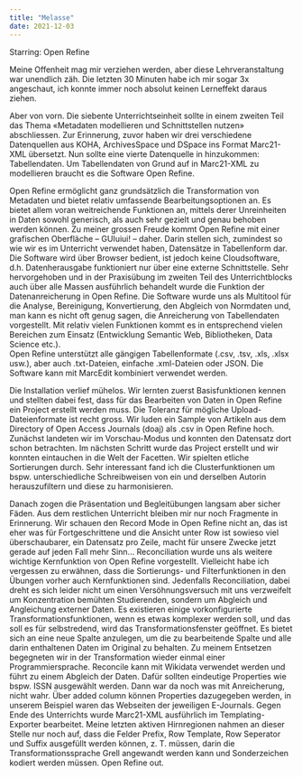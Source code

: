 ```yaml
---
title: "Melasse"
date: 2021-12-03
---
```


Starring: Open Refine

Meine Offenheit mag mir verziehen werden, aber diese Lehrveranstaltung war unendlich zäh. Die letzten 30 Minuten habe ich mir sogar 3x 
angeschaut, ich konnte immer noch absolut keinen Lerneffekt daraus ziehen. 

Aber von vorn. Die siebente Unterrichtseinheit sollte in einem zweiten Teil das Thema «Metadaten modellieren und Schnittstellen nutzen» 
abschliessen. Zur Erinnerung, zuvor haben wir drei verschiedene Datenquellen aus KOHA, ArchivesSpace und DSpace ins Format Marc21-XML 
übersetzt. Nun sollte eine vierte Datenquelle in hinzukommen: Tabellendaten. Um Tabellendaten von Grund auf in Marc21-XML zu modellieren 
braucht es die Software Open Refine. 

Open Refine ermöglicht ganz grundsätzlich die Transformation von Metadaten und bietet relativ umfassende Bearbeitungsoptionen an. Es bietet 
allem voran weitreichende Funktionen an, mittels derer Unreinheiten in Daten sowohl generisch, als auch sehr gezielt und genau behoben werden 
können. Zu meiner grossen Freude kommt Open Refine mit einer grafischen Oberfläche – GUIuiui! – daher. Darin stellen sich, zumindest so wie wir 
es im Unterricht verwendet haben, Datensätze in Tabellenform dar. Die Software wird über Browser bedient, ist jedoch keine Cloudsoftware, d.h. 
Datenherausgabe funktioniert nur über eine externe Schnittstelle.
Sehr hervorgehoben und in der Praxisübung im zweiten Teil des Unterrichtblocks auch über alle Massen ausführlich behandelt wurde die Funktion 
der Datenanreicherung in Open Refine. Die Software wurde uns als Multitool für die Analyse, Bereinigung, Konvertierung, den Abgleich von Normdaten 
und, man kann es nicht oft genug sagen, die Anreicherung von Tabellendaten vorgestellt. Mit relativ vielen Funktionen kommt es in entsprechend 
vielen Bereichen zum Einsatz (Entwicklung Semantic Web, Bibliotheken, Data Science etc.).  
Open Refine unterstützt alle gängigen Tabellenformate (.csv, .tsv, .xls, .xlsx usw.), aber auch .txt-Dateien, einfache .xml-Dateien oder JSON. 
Die Software kann mit MarcEdit kombiniert verwendet werden.

Die Installation verlief mühelos. Wir lernten zuerst Basisfunktionen kennen und stellten dabei fest, dass für das Bearbeiten von Daten in Open 
Refine ein Project erstellt werden muss. Die Toleranz für mögliche Upload-Dateienformate ist recht gross. 
Wir luden ein Sample von Artikeln aus dem Directory of Open Access Journals (doaj) als .csv in Open Refine hoch. Zunächst landeten wir im 
Vorschau-Modus und konnten den Datensatz dort schon betrachten. Im nächsten Schritt wurde das Project erstellt und wir konnten eintauchen in die 
Welt der Facetten. Wir spielten etliche Sortierungen durch. Sehr interessant fand ich die Clusterfunktionen um bspw. unterschiedliche Schreibweisen 
von ein und derselben Autorin herauszufiltern und diese zu harmonisieren. 

Danach zogen die Präsentation und Begleitübungen langsam aber sicher Fäden. Aus dem restlichen Unterricht bleiben mir nur noch Fragmente in Erinnerung. 
Wir schauen den Record Mode in Open Refine nicht an, das ist eher was für Fortgeschrittene und die Ansicht unter Row ist sowieso viel überschaubarer, 
ein Datensatz pro Zeile, macht für unsere Zwecke jetzt gerade auf jeden Fall mehr Sinn… 
Reconciliation wurde uns als weitere wichtige Kernfunktion von Open Refine vorgestellt. Vielleicht habe ich vergessen zu erwähnen, dass die Sortierungs- 
und Filterfunktionen in den Übungen vorher auch Kernfunktionen sind. Jedenfalls Reconciliation, dabei dreht es sich leider nicht um einen Versöhnungsversuch 
mit uns verzweifelt um Konzentration bemühten Studierenden, sondern um Abgleich und Angleichung externer Daten. Es existieren einige vorkonfigurierte 
Transformationsfunktionen, wenn es etwas komplexer werden soll, und das soll es für selbstredend, wird das Transformationsfenster geöffnet. Es bietet 
sich an eine neue Spalte anzulegen, um die zu bearbeitende Spalte und alle darin enthaltenen Daten im Original zu behalten. Zu meinem Entsetzen begegneten 
wir in der Transformation wieder einmal einer Programmiersprache. 
Reconcile kann mit Wikidata verwendet werden und führt zu einem Abgleich der Daten. Dafür sollten eindeutige Properties wie bspw. ISSN ausgewählt werden. 
Dann war da noch was mit Anreicherung, nicht wahr. Über added column können Properties dazugegeben werden, in unserem Beispiel waren das Webseiten der 
jeweiligen E-Journals.
Gegen Ende des Unterrichts wurde Marc21-XML ausführlich im Templating-Exporter bearbeitet. Meine letzten aktiven Hirnregionen nahmen an dieser Stelle 
nur noch auf, dass die Felder Prefix, Row Template, Row Seperator und Suffix ausgefüllt werden können, z. T. müssen, darin die Transformationssprache 
Grell angewandt werden kann und Sonderzeichen kodiert werden müssen. Open Refine out.

